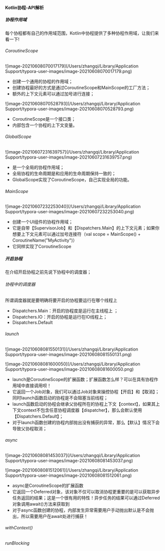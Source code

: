 #### Kotlin协程-API解析

##### 协程作用域

每个协程都有自己的作用域范围，Kotlin中协程提供了多种协程作用域，让我们来看一下!

###### CoroutineScope

![image-20210608070017179](/Users/zhangqi/Library/Application Support/typora-user-images/image-20210608070017179.png)

- 创建一个通用的协程的作用域；
- 创建协程最好的方式是通过CoroutineScope和MainScope的工厂方法；
- 额外的上下文元素可以通过加号进行连接；

![image-20210608070528793](/Users/zhangqi/Library/Application Support/typora-user-images/image-20210608070528793.png)

- CoroutineScope是一个接口类；
- 内部包含一个协程的上下文变量。

###### GlobalScope

![image-20210607231639757](/Users/zhangqi/Library/Application Support/typora-user-images/image-20210607231639757.png)

- 是一个全局的协程作用域；
- 全局协程的生命周期是和应用的生命周期保持一致的；
- GlobalScope实现了CoroutineScope，自己实现全局的功能。

###### MainScope

![image-20210607232253040](/Users/zhangqi/Library/Application Support/typora-user-images/image-20210607232253040.png)

- 创建一个UI组件的协程作用域；
- 它是自带【SupervisorJob】和【Dispatchers.Main】的上下文元素；如果你想要上下文元素可以通过加号连接符（val scope = MainScope() + CoroutineName("MyActivity")）
- 它同样实现了CoroutineScope

##### 开启协程

在介绍开启协程之前先说下协程中的调度器；

###### 协程中的调度器

所谓调度器就是要明确将要开启的协程要运行在哪个线程上

- Dispatchers.Main：开启的协程度是运行在主线程上 ；
- Dispatchers.IO：开启的协程是运行在IO线程上；
- Dispatchers.Default

###### launch

![image-20210608081550131](/Users/zhangqi/Library/Application Support/typora-user-images/image-20210608081550131.png)

![image-20210608081600050](/Users/zhangqi/Library/Application Support/typora-user-images/image-20210608081600050.png)

- launch是CoroutineScope的扩展函数；扩展函数怎么样？可以在具有协程作用域中直接调用呗！
- 它返回一个Job对象，我们可以通过Job对象来操控协程【开启】和【取消】；同时launch函数启动的协程是不会阻塞当前线程；
- launch函数启动的协程会继承父协程所在的协程上下文【context】，如果其上下文context不包含任意协程调度器【dispatcher】，那么会默认使用【Dispatchers.Default】；
- 对于launch函数创建的协程内部抛出没有捕获的异常，那么【默认】情况下会导致父协程取消；

###### async

![image-20210608081453037](/Users/zhangqi/Library/Application Support/typora-user-images/image-20210608081453037.png)

![image-20210608081512061](/Users/zhangqi/Library/Application Support/typora-user-images/image-20210608081512061.png)

- async是CoroutineScope的扩展函数
- 它返回一个Deferred对象，该对象不仅可以取消协程更重要的是可以获取异步任务返回的结果；这是一个很有用的特性！异步任务的结果可以通过Deferred对象调用await()方法来获取到
- 对于async函数创建的协程，内部发生异常需要用户手动抛出默认是不会抛出，所以需要用户在await处进行捕获！

###### withContext()

###### runBlocking



